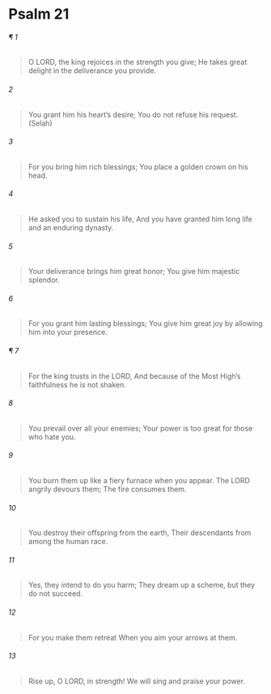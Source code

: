 # Psalm 21
###### ¶ 1
> O LORD, the king rejoices in the strength you give;
> He takes great delight in the deliverance you provide.
###### 2
> You grant him his heart’s desire;
> You do not refuse his request. (Selah)
###### 3
> For you bring him rich blessings;
> You place a golden crown on his head.
###### 4
> He asked you to sustain his life,
> And you have granted him long life and an enduring dynasty.
###### 5
> Your deliverance brings him great honor;
> You give him majestic splendor.
###### 6
> For you grant him lasting blessings;
> You give him great joy by allowing him into your presence.
###### ¶ 7
> For the king trusts in the LORD,
> And because of the Most High’s faithfulness he is not shaken.
###### 8
> You prevail over all your enemies;
> Your power is too great for those who hate you.
###### 9
> You burn them up like a fiery furnace when you appear.
> The LORD angrily devours them;
> The fire consumes them.
###### 10
> You destroy their offspring from the earth,
> Their descendants from among the human race.
###### 11
> Yes, they intend to do you harm;
> They dream up a scheme, but they do not succeed.
###### 12
> For you make them retreat
> When you aim your arrows at them.
###### 13
> Rise up, O LORD, in strength!
> We will sing and praise your power.
